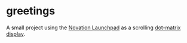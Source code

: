# greetings
A small project using the [Novation Launchpad][launchpad] as a scrolling
[dot-matrix display][dot-matrix]. 

[launchpad]: https://us.novationmusic.com/launch/launchpad
[dot-matrix]: https://en.wikipedia.org/wiki/Dot-matrix_display
